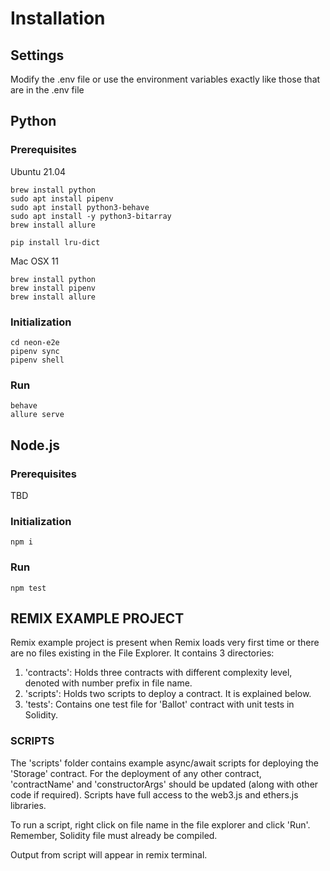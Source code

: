 # Installation
## Settings
Modify the .env file or use the environment variables exactly like those that are in the .env file

## Python

### Prerequisites
Ubuntu 21.04
```
brew install python
sudo apt install pipenv
sudo apt install python3-behave
sudo apt install -y python3-bitarray
brew install allure

pip install lru-dict
```
Mac OSX 11
```
brew install python
brew install pipenv
brew install allure
```

### Initialization
```
cd neon-e2e
pipenv sync
pipenv shell
```

### Run
```
behave
allure serve
```

## Node.js

### Prerequisites
TBD

### Initialization
```
npm i
```

### Run
```
npm test
```


## REMIX EXAMPLE PROJECT

Remix example project is present when Remix loads very first time or there are no files existing in the File Explorer. 
It contains 3 directories:

1. 'contracts': Holds three contracts with different complexity level, denoted with number prefix in file name.
2. 'scripts': Holds two scripts to deploy a contract. It is explained below.
3. 'tests': Contains one test file for 'Ballot' contract with unit tests in Solidity.

### SCRIPTS

The 'scripts' folder contains example async/await scripts for deploying the 'Storage' contract.
For the deployment of any other contract, 'contractName' and 'constructorArgs' should be updated (along with other code if required). 
Scripts have full access to the web3.js and ethers.js libraries.

To run a script, right click on file name in the file explorer and click 'Run'. Remember, Solidity file must already be compiled.

Output from script will appear in remix terminal.
